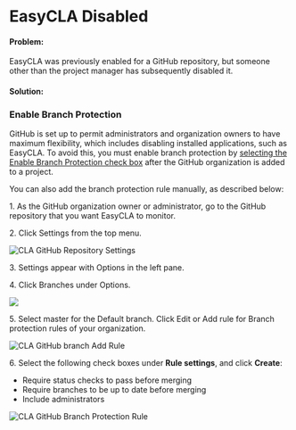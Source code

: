 # EasyCLA Disabled

#### Problem: <a href="#problem" id="problem"></a>

EasyCLA was previously enabled for a GitHub repository, but someone other than the project manager has subsequently disabled it.

#### Solution: <a href="#solution" id="solution"></a>

### Enable Branch Protection <a href="#enable-branch-protection" id="enable-branch-protection"></a>

GitHub is set up to permit administrators and organization owners to have maximum flexibility, which includes disabling installed applications, such as EasyCLA. To avoid this, you must enable branch protection by [selecting the Enable Branch Protection check box](https://app.gitbook.com/s/-M2DCN9UgoRgMEkgnLyP-3789850253/easycla/getting-started/easycla-troubleshooting/easycla-is-disabled) after the GitHub organization is added to a project.

You can also add the branch protection rule manually, as described below:

1\. As the GitHub organization owner or administrator, go to the GitHub repository that you want EasyCLA to monitor.

2\. Click Settings from the top menu.

![CLA GitHub Repository Settings](broken-reference)

3\. Settings appear with Options in the left pane.

4\. Click Branches under Options.

![](broken-reference)

5\. Select master for the Default branch. Click Edit or Add rule for Branch protection rules of your organization.

![CLA GitHub branch Add Rule](broken-reference)

6\. Select the following check boxes under **Rule settings**, and click **Create**:

* Require status checks to pass before merging
* Require branches to be up to date before merging
* Include administrators

![CLA GitHub Branch Protection Rule](https://files.gitbook.com/v0/b/gitbook-legacy-files/o/assets%2F-M2DCN9UgoRgMEkgnLyP%2F-M6c\_lpbFL3c2MHPwbCU%2F-M6cg5mNvgw-UP7bSFBI%2Fcla-github-branch-protection-rule.png?alt=media\&token=e317954c-42af-4bad-8be5-6db07e256e6e)
